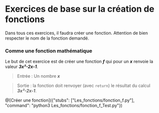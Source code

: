 # Exercices de base sur la création de fonctions

Dans tous ces exercices, il faudra créer une fonction. Attention de bien respecter le nom de la fonction demandé.

### Comme une fonction mathématique

Le but de cet exercice est de créer une fonction ***f*** qui pour un ***x*** renvoie la valeur ***3x²-2x-1***.

> Entrée : Un nombre ***x***

> Sortie : la fonction doit renvoyer (avec `return`) le résultat du calcul ***3x²-2x-1***.

@[Créer une fonction]({"stubs": ["Les_fonctions/fonction_f.py"], "command": "python3 Les_fonctions/fonction_f_Test.py"})
